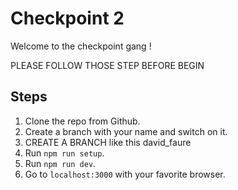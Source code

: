 # Checkpoint 2

Welcome to the checkpoint gang ! 

PLEASE FOLLOW THOSE STEP BEFORE BEGIN

## Steps

1. Clone the repo from Github.
2. Create a branch with your name and switch on it.
3. CREATE A BRANCH like this david_faure
4. Run `npm run setup`.
5. Run `npm run dev`.
6. Go to `localhost:3000` with your favorite browser.


